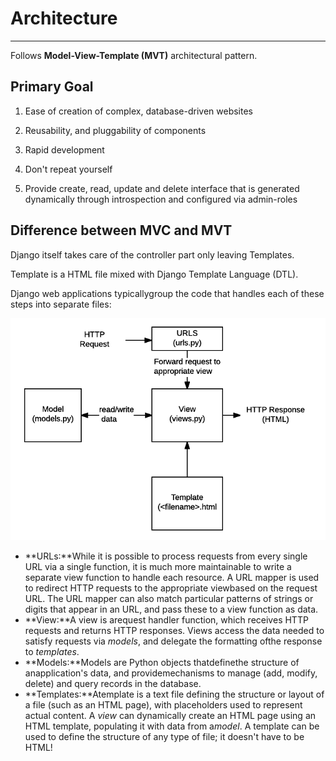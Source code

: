# Architecture

---

Follows **Model-View-Template (MVT)** architectural pattern.

## Primary Goal

1. Ease of creation of complex, database-driven websites

2. Reusability, and pluggability of components

3. Rapid development

4. Don't repeat yourself

5. Provide create, read, update and delete interface that is generated dynamically through introspection and configured via admin-roles

## Difference between MVC and MVT

Django itself takes care of the controller part only leaving Templates.

Template is a HTML file mixed with Django Template Language (DTL).

Django web applications typicallygroup the code that handles each of these steps into separate files:

![image](media/Architecture-image1.png)

- **URLs:**While it is possible to process requests from every single URL via a single function, it is much more maintainable to write a separate view function to handle each resource. A URL mapper is used to redirect HTTP requests to the appropriate viewbased on the request URL. The URL mapper can also match particular patterns of strings or digits that appear in an URL, and pass these to a view function as data.
- **View:**A view is arequest handler function, which receives HTTP requests and returns HTTP responses. Views access the data needed to satisfy requests via *models*, and delegate the formatting ofthe response to *templates*.
- **Models:**Models are Python objects thatdefinethe structure of anapplication's data, and providemechanisms to manage (add, modify, delete) and query records in the database.
- **Templates:**Atemplate is a text file defining the structure or layout of a file (such as an HTML page), with placeholders used to represent actual content. A *view* can dynamically create an HTML page using an HTML template, populating it with data from a*model*. A template can be used to define the structure of any type of file; it doesn't have to be HTML!
